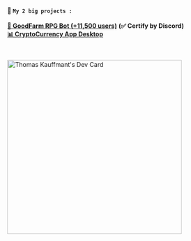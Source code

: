#### **📜 ``My 2 big projects :``**<br>
**[🍗 GoodFarm RPG Bot (+11,500 users)](https://github.com/thomasperge/GoodFarm-DiscordBot)** **(✅ Certify by Discord)**<br>
**[📊 CryptoCurrency App Desktop](https://github.com/thomasperge/CryptoCurrency-Desktop-apps)**<br>


<!-- <p float="left">
  <img src="https://cdn.discordapp.com/attachments/1018205416502607912/1018258054812278835/AssetsCryptoCurrencyPhone.png" width="25%" />
  <img src="https://cdn.discordapp.com/attachments/1018205416502607912/1018258054812278835/AssetsCryptoCurrencyPhone.png" width="25%" /> 
</p> -->

<br>

<a href="https://app.daily.dev/Thomasperge"><img src="https://api.daily.dev/devcards/788a1841892f4fd7a87b6b8e29a83cc3.png?r=wup" width="400" alt="Thomas Kauffmant's Dev Card"/></a>
